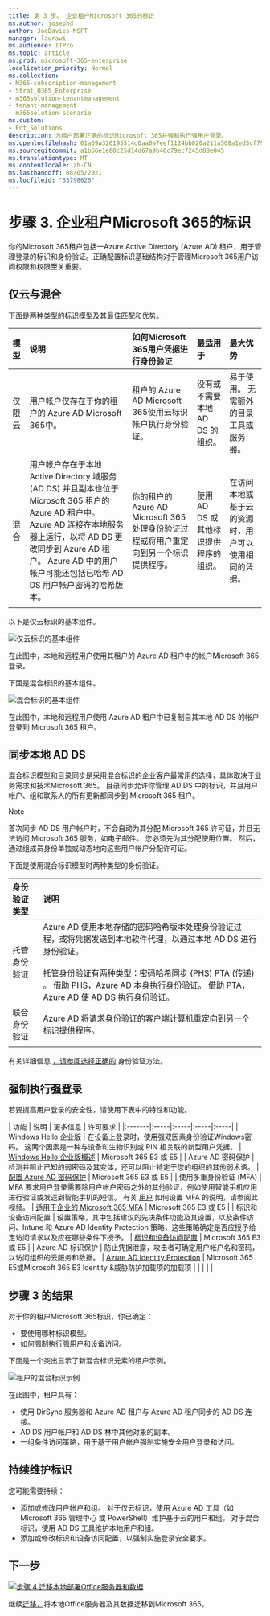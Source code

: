 ```yaml
---
title: 第 3 步。 企业租户Microsoft 365的标识
ms.author: josephd
author: JoeDavies-MSFT
manager: laurawi
ms.audience: ITPro
ms.topic: article
ms.prod: microsoft-365-enterprise
localization_priority: Normal
ms.collection:
- M365-subscription-management
- Strat_O365_Enterprise
- m365solution-tenantmanagement
- tenant-management
- m365solution-scenario
ms.custom:
- Ent_Solutions
description: 为租户部署正确的标识Microsoft 365并强制执行强用户登录。
ms.openlocfilehash: 01a69a326195514d0aa0a7eef1124bb820a211a508a1ed5cf79a520b82d0afa9
ms.sourcegitcommit: a1b66e1e80c25d14d67a9b46c79ec7245d88e045
ms.translationtype: MT
ms.contentlocale: zh-CN
ms.lasthandoff: 08/05/2021
ms.locfileid: "53798626"
---
```

# <a name="step-3-identity-for-your-microsoft-365-for-enterprise-tenants"></a>步骤 3. 企业租户Microsoft 365的标识

你的Microsoft 365租户包括一Azure Active Directory (Azure AD) 租户，用于管理登录的标识和身份验证。正确配置标识基础结构对于管理Microsoft 365用户访问权限和权限至关重要。

## <a name="cloud-only-vs-hybrid"></a>仅云与混合

下面是两种类型的标识模型及其最佳匹配和优势。


| 模型 | 说明 | 如何Microsoft 365用户凭据进行身份验证 | 最适用于 | 最大优势 |
|:-------|:-----|:-----|:-----|:-----|
| 仅限云 | 用户帐户仅存在于你的租户的 Azure AD Microsoft 365中。 | 租户的 Azure AD Microsoft 365使用云标识帐户执行身份验证。 | 没有或不需要本地 AD DS 的组织。 | 易于使用。 无需额外的目录工具或服务器。 |
| 混合 |  用户帐户存在于本地 Active Directory 域服务 (AD DS) 并且副本也位于 Microsoft 365 租户的 Azure AD 租户中。 Azure AD 连接在本地服务器上运行，以将 AD DS 更改同步到 Azure AD 租户。 Azure AD 中的用户帐户可能还包括已哈希 AD DS 用户帐户密码的哈希版本。 | 你的租户的 Azure AD Microsoft 365处理身份验证过程或将用户重定向到另一个标识提供程序。 | 使用 AD DS 或其他标识提供程序的组织。 | 在访问本地或基于云的资源时，用户可以使用相同的凭据。 |
||||||

以下是仅云标识的基本组件。

![仅云标识的基本组件](../media/about-microsoft-365-identity/cloud-only-identity.png)

在此图中，本地和远程用户使用其租户的 Azure AD 租户中的帐户Microsoft 365登录。

下面是混合标识的基本组件。

![混合标识的基本组件](../media/about-microsoft-365-identity/hybrid-identity.png)

在此图中，本地和远程用户使用 Azure AD 租户中已复制自其本地 AD DS 的帐户登录到 Microsoft 365 租户。

## <a name="synchronizing-your-on-premises-ad-ds"></a>同步本地 AD DS

混合标识模型和目录同步是采用混合标识的企业客户最常用的选择，具体取决于业务需求和技术Microsoft 365。 目录同步允许你管理 AD DS 中的标识，并且用户帐户、组和联系人的所有更新都同步到 Microsoft 365 租户。

> [!NOTE]
> 首次同步 AD DS 用户帐户时，不会自动为其分配 Microsoft 365 许可证，并且无法访问 Microsoft 365 服务，如电子邮件。 您必须先为其分配使用位置。 然后，通过组成员身份单独或动态地向这些用户帐户分配许可证。

下面是使用混合标识模型时两种类型的身份验证。

| 身份验证类型 | 说明 |
|:-------|:-----|
| 托管身份验证 | Azure AD 使用本地存储的密码哈希版本处理身份验证过程，或将凭据发送到本地软件代理，以通过本地 AD DS 进行身份验证。 <br> <br>  托管身份验证有两种类型：密码哈希同步 (PHS) PTA (传递) 。 借助 PHS，Azure AD 本身执行身份验证。 借助 PTA，Azure AD 使 AD DS 执行身份验证。 |
| 联合身份验证 | Azure AD 将请求身份验证的客户端计算机重定向到另一个标识提供程序。 |
|  |  |

有关详细信息 [，请参阅选择正确的](/azure/active-directory/hybrid/choose-ad-authn) 身份验证方法。

## <a name="enforcing-strong-sign-ins"></a>强制执行强登录

若要提高用户登录的安全性，请使用下表中的特性和功能。

| 功能 | 说明 | 更多信息 | 许可要求 |
|:-------|:-----|:-----|:-----|:-----|
| Windows Hello 企业版 | 在设备上登录时，使用强双因素身份验证Windows密码。 这两个因素是一种与设备和生物识别或 PIN 相关联的新型用户凭据。 | [Windows Hello 企业版概述](/windows/security/identity-protection/hello-for-business/hello-overview) | Microsoft 365 E3 或 E5 |
| Azure AD 密码保护 | 检测并阻止已知的弱密码及其变体，还可以阻止特定于您的组织的其他弱术语。 | [配置 Azure AD 密码保护](/azure/active-directory/authentication/concept-password-ban-bad) | Microsoft 365 E3 或 E5 |
| 使用多重身份验证 (MFA) | MFA 要求用户登录需要除用户帐户密码之外的其他验证，例如使用智能手机应用进行验证或发送到智能手机的短信。 有关 [用户](https://support.microsoft.com/office/set-up-multi-factor-authentication-in-microsoft-365-business-a32541df-079c-420d-9395-9d59354f7225) 如何设置 MFA 的说明，请参阅此视频。 | [适用于企业的 Microsoft 365 MFA](../enterprise/microsoft-365-secure-sign-in.md#mfa) | Microsoft 365 E3 或 E5 |
| 标识和设备访问配置 | 设置策略，其中包括建议的先决条件功能及其设置，以及条件访问、Intune 和 Azure AD Identity Protection 策略，这些策略确定是否应授予给定访问请求以及应在哪些条件下授予。  | [标识和设备访问配置](../security/office-365-security/microsoft-365-policies-configurations.md) | Microsoft 365 E3 或 E5 |
| Azure AD 标识保护 | 防止凭据泄露，攻击者可确定用户帐户名和密码，以访问组织的云服务和数据。 | [Azure AD Identity Protection](/azure/active-directory/active-directory-identityprotection) | Microsoft 365 E5或Microsoft 365 E3 Identity &威胁防护加载项的加载项 |
|  |  |  |



## <a name="results-of-step-3"></a>步骤 3 的结果

对于你的租户Microsoft 365标识，你已确定：

- 要使用哪种标识模型。
- 如何强制执行强用户和设备访问。

下面是一个突出显示了新混合标识元素的租户示例。

![租户的混合标识示例](../media/tenant-management-overview/tenant-management-tenant-build-step3.png)

在此图中，租户具有：

- 使用 DirSync 服务器和 Azure AD 租户与 Azure AD 租户同步的 AD DS 连接。
- AD DS 用户帐户和 AD DS 林中其他对象的副本。
- 一组条件访问策略，用于基于用户帐户强制实施安全用户登录和访问。

## <a name="ongoing-maintenance-for-identity"></a>持续维护标识

您可能需要持续：

- 添加或修改用户帐户和组。 对于仅云标识，使用 Azure AD 工具（如 Microsoft 365 管理中心 或 PowerShell）维护基于云的用户和组。 对于混合标识，使用 AD DS 工具维护本地用户和组。
- 添加或修改标识和设备访问配置，以强制实施登录安全要求。

## <a name="next-step"></a>下一步

[![步骤 4.迁移本地部署Office服务器和数据](../media/tenant-management-overview/tenant-management-step-grid-migration.png)](tenant-management-migration.md)

继续[迁移，](tenant-management-migration.md)将本地Office服务器及其数据迁移到Microsoft 365。